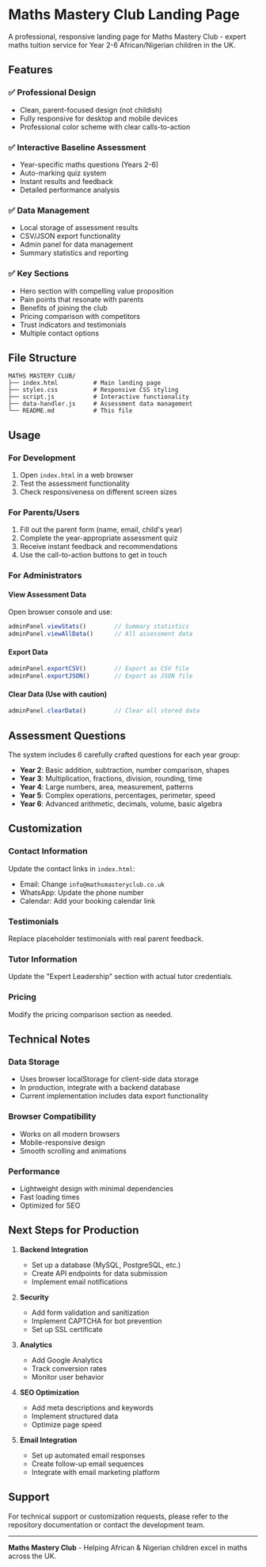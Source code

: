 # Maths Mastery Club Landing Page

A professional, responsive landing page for Maths Mastery Club - expert maths tuition service for Year 2-6 African/Nigerian children in the UK.

## Features

### ✅ Professional Design
- Clean, parent-focused design (not childish)
- Fully responsive for desktop and mobile devices
- Professional color scheme with clear calls-to-action

### ✅ Interactive Baseline Assessment
- Year-specific maths questions (Years 2-6)
- Auto-marking quiz system
- Instant results and feedback
- Detailed performance analysis

### ✅ Data Management
- Local storage of assessment results
- CSV/JSON export functionality
- Admin panel for data management
- Summary statistics and reporting

### ✅ Key Sections
- Hero section with compelling value proposition
- Pain points that resonate with parents
- Benefits of joining the club
- Pricing comparison with competitors
- Trust indicators and testimonials
- Multiple contact options

## File Structure

```
MATHS MASTERY CLUB/
├── index.html          # Main landing page
├── styles.css          # Responsive CSS styling
├── script.js           # Interactive functionality
├── data-handler.js     # Assessment data management
└── README.md           # This file
```

## Usage

### For Development
1. Open `index.html` in a web browser
2. Test the assessment functionality
3. Check responsiveness on different screen sizes

### For Parents/Users
1. Fill out the parent form (name, email, child's year)
2. Complete the year-appropriate assessment quiz
3. Receive instant feedback and recommendations
4. Use the call-to-action buttons to get in touch

### For Administrators

#### View Assessment Data
Open browser console and use:
```javascript
adminPanel.viewStats()        // Summary statistics
adminPanel.viewAllData()      // All assessment data
```

#### Export Data
```javascript
adminPanel.exportCSV()        // Export as CSV file
adminPanel.exportJSON()       // Export as JSON file
```

#### Clear Data (Use with caution)
```javascript
adminPanel.clearData()        // Clear all stored data
```

## Assessment Questions

The system includes 6 carefully crafted questions for each year group:

- **Year 2**: Basic addition, subtraction, number comparison, shapes
- **Year 3**: Multiplication, fractions, division, rounding, time
- **Year 4**: Large numbers, area, measurement, patterns
- **Year 5**: Complex operations, percentages, perimeter, speed
- **Year 6**: Advanced arithmetic, decimals, volume, basic algebra

## Customization

### Contact Information
Update the contact links in `index.html`:
- Email: Change `info@mathsmasteryclub.co.uk`
- WhatsApp: Update the phone number
- Calendar: Add your booking calendar link

### Testimonials
Replace placeholder testimonials with real parent feedback.

### Tutor Information
Update the "Expert Leadership" section with actual tutor credentials.

### Pricing
Modify the pricing comparison section as needed.

## Technical Notes

### Data Storage
- Uses browser localStorage for client-side data storage
- In production, integrate with a backend database
- Current implementation includes data export functionality

### Browser Compatibility
- Works on all modern browsers
- Mobile-responsive design
- Smooth scrolling and animations

### Performance
- Lightweight design with minimal dependencies
- Fast loading times
- Optimized for SEO

## Next Steps for Production

1. **Backend Integration**
   - Set up a database (MySQL, PostgreSQL, etc.)
   - Create API endpoints for data submission
   - Implement email notifications

2. **Security**
   - Add form validation and sanitization
   - Implement CAPTCHA for bot prevention
   - Set up SSL certificate

3. **Analytics**
   - Add Google Analytics
   - Track conversion rates
   - Monitor user behavior

4. **SEO Optimization**
   - Add meta descriptions and keywords
   - Implement structured data
   - Optimize page speed

5. **Email Integration**
   - Set up automated email responses
   - Create follow-up email sequences
   - Integrate with email marketing platform

## Support

For technical support or customization requests, please refer to the repository documentation or contact the development team.

---

**Maths Mastery Club** - Helping African & Nigerian children excel in maths across the UK.
